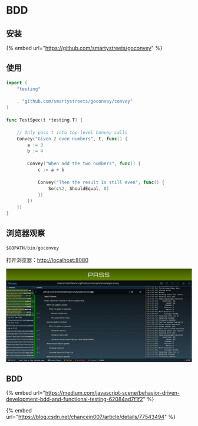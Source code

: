 # BDD

## 安装

{% embed url="https://github.com/smartystreets/goconvey" %}

## 使用

```go
import (
	"testing"

	. "github.com/smartystreets/goconvey/convey"
)

func TestSpec(t *testing.T) {

	// Only pass t into top-level Convey calls
	Convey("Given 2 even numbers", t, func() {
		a := 3
		b := 4

		Convey("When add the two numbers", func() {
			c := a + b

			Convey("Then the result is still even", func() {
				So(c%2, ShouldEqual, 0)
			})
		})
	})
}
```

## 浏览器观察

```go
$GOPATH/bin/goconvey
```

打开浏览器：[http://localhost:8080](http://localhost:8080)

![](../../.gitbook/assets/image%20%2821%29.png)

## BDD

{% embed url="https://medium.com/javascript-scene/behavior-driven-development-bdd-and-functional-testing-62084ad7f1f2" %}

{% embed url="https://blog.csdn.net/chancein007/article/details/77543494" %}



